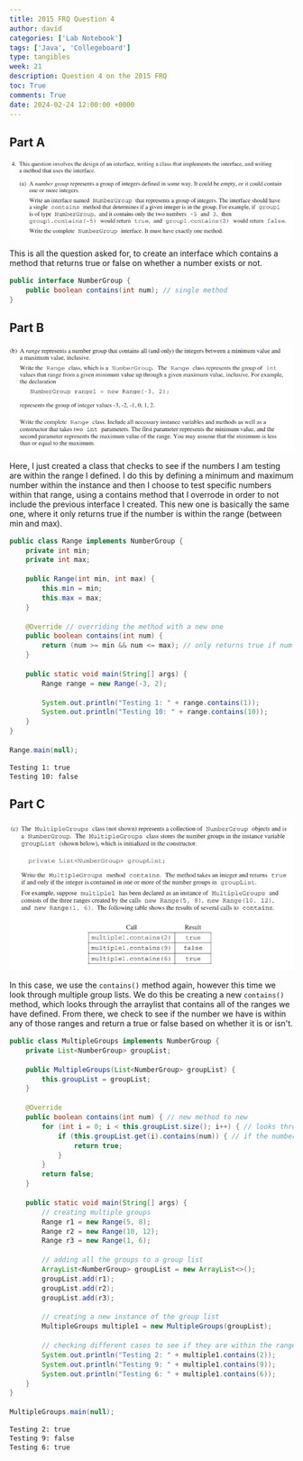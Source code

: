```yaml
---
title: 2015 FRQ Question 4
author: david
categories: ['Lab Notebook']
tags: ['Java', 'Collegeboard']
type: tangibles
week: 21
description: Question 4 on the 2015 FRQ
toc: True
comments: True
date: 2024-02-24 12:00:00 +0000
---
```


## Part A

![](/assets/img/post_images/2015-4a.png)

This is all the question asked for, to create an interface which contains a method that returns true or false on whether a number exists or not.


```java
public interface NumberGroup {
    public boolean contains(int num); // single method
}
```

## Part B

![](/assets/img/post_images/2015-4b.png)

Here, I just created a class that checks to see if the numbers I am testing are within the range I defined. I do this by defining a minimum and maximum number within the instance and then I choose to test specific numbers within that range, using a contains method that I overrode in order to not include the previous interface I created. This new one is basically the same one, where it only returns true if the number is within the range (between min and max).


```java
public class Range implements NumberGroup {
    private int min;
    private int max;

    public Range(int min, int max) {
        this.min = min;
        this.max = max;
    }

    @Override // overriding the method with a new one
    public boolean contains(int num) {
        return (num >= min && num <= max); // only returns true if num is greater than min or less than max (within range)
    }

    public static void main(String[] args) {
        Range range = new Range(-3, 2);

        System.out.println("Testing 1: " + range.contains(1));
        System.out.println("Testing 10: " + range.contains(10));
    }
}

Range.main(null);
```

    Testing 1: true
    Testing 10: false


## Part C

![](/assets/img/post_images/2015-4c.png)

In this case, we use the `contains()` method again, however this time we look through multiple group lists. We do this be creating a new `contains()` method, which looks through the arraylist that contains all of the ranges we have defined. From there, we check to see if the number we have is within any of those ranges and return a true or false based on whether it is or isn't.


```java
public class MultipleGroups implements NumberGroup {
    private List<NumberGroup> groupList;

    public MultipleGroups(List<NumberGroup> groupList) {
        this.groupList = groupList;
    }

    @Override
    public boolean contains(int num) { // new method to new 
        for (int i = 0; i < this.groupList.size(); i++) { // looks through each of the group lists
            if (this.groupList.get(i).contains(num)) { // if the number happens to be in one of the group lists, true is returned
                return true;
            }
        }
        return false;
    }

    public static void main(String[] args) {
        // creating multiple groups
        Range r1 = new Range(5, 8);
        Range r2 = new Range(10, 12);
        Range r3 = new Range(1, 6);

        // adding all the groups to a group list
        ArrayList<NumberGroup> groupList = new ArrayList<>();
        groupList.add(r1);
        groupList.add(r2);
        groupList.add(r3);

        // creating a new instance of the group list
        MultipleGroups multiple1 = new MultipleGroups(groupList);

        // checking different cases to see if they are within the ranges provided
        System.out.println("Testing 2: " + multiple1.contains(2));
        System.out.println("Testing 9: " + multiple1.contains(9));
        System.out.println("Testing 6: " + multiple1.contains(6));
    }
}

MultipleGroups.main(null);
```

    Testing 2: true
    Testing 9: false
    Testing 6: true

